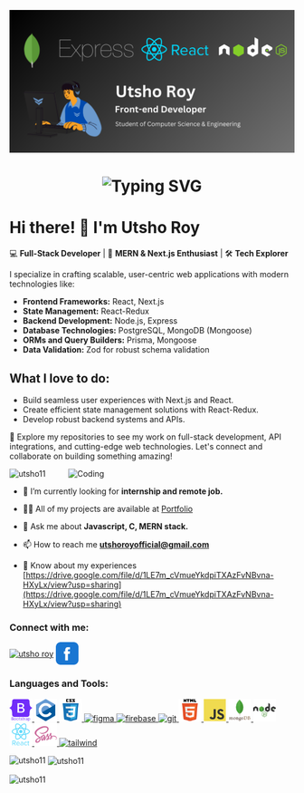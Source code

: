 [![MasterHead](https://github.com/Utsho11/Utsho11/blob/main/banner.png)](https://portfolio-656b8.web.app/)
<h1 align="center" style="font-weight: bold; font-size: 46;">
    <strong>
    <img src="https://readme-typing-svg.herokuapp.com?font=Fira+Code&pause=1000&random=false&width=435&lines=👋+Hi!+I'm+Utsho+Roy;I'm+a+MERN-Stack+web+Developer" alt="Typing SVG" />
    </strong>
</h1>

# Hi there! 👋 I'm Utsho Roy  

💻 **Full-Stack Developer** | 🚀 **MERN & Next.js Enthusiast** | 🛠️ **Tech Explorer**

I specialize in crafting scalable, user-centric web applications with modern technologies like:  
- **Frontend Frameworks:** React, Next.js  
- **State Management:** React-Redux  
- **Backend Development:** Node.js, Express  
- **Database Technologies:** PostgreSQL, MongoDB (Mongoose)  
- **ORMs and Query Builders:** Prisma, Mongoose  
- **Data Validation:** Zod for robust schema validation  

## What I love to do:  
- Build seamless user experiences with Next.js and React.  
- Create efficient state management solutions with React-Redux.  
- Develop robust backend systems and APIs.  

📂 Explore my repositories to see my work on full-stack development, API integrations, and cutting-edge web technologies. Let's connect and collaborate on building something amazing!

<img align="right" alt="Coding" width="400" src="https://i.pinimg.com/originals/81/17/8b/81178b47a8598f0c81c4799f2cdd4057.gif">

<p align="left"> <img src="https://komarev.com/ghpvc/?username=utsho11&label=Profile%20views&color=0e75b6&style=flat" alt="utsho11" /> </p>

- 🌱 I’m currently looking for **internship  and remote job.**

- 👨‍💻 All of my projects are available at [Portfolio](https://utshoroy.vercel.app)

- 💬 Ask me about **Javascript, C, MERN stack.**

- 📫 How to reach me **utshoroyofficial@gmail.com**

- 📄 Know about my experiences [https://drive.google.com/file/d/1LE7m_cVmueYkdpiTXAzFvNBvna-HXyLx/view?usp=sharing](https://drive.google.com/file/d/1LE7m_cVmueYkdpiTXAzFvNBvna-HXyLx/view?usp=sharing)

<h3 align="left">Connect with me:</h3>
<p align="left">
<a href="https://linkedin.com/in/utsho roy" target="blank"><img align="center" src="https://raw.githubusercontent.com/rahuldkjain/github-profile-readme-generator/master/src/images/icons/Social/linked-in-alt.svg" alt="utsho roy" height="40" width="40" /></a>
<a href="https://www.facebook.com/profile.php?id=100074953756613" target="blank"><img align="center" src="https://github.com/Utsho11/Utsho11/blob/main/fb.png" alt="utsho roy" height="40" width="40" /></a>
</p>

<h3 align="left">Languages and Tools:</h3>
<p align="left"> <a href="https://getbootstrap.com" target="_blank" rel="noreferrer"> <img src="https://raw.githubusercontent.com/devicons/devicon/master/icons/bootstrap/bootstrap-plain-wordmark.svg" alt="bootstrap" width="40" height="40"/> </a> <a href="https://www.cprogramming.com/" target="_blank" rel="noreferrer"> <img src="https://raw.githubusercontent.com/devicons/devicon/master/icons/c/c-original.svg" alt="c" width="40" height="40"/> </a> <a href="https://www.w3schools.com/css/" target="_blank" rel="noreferrer"> <img src="https://raw.githubusercontent.com/devicons/devicon/master/icons/css3/css3-original-wordmark.svg" alt="css3" width="40" height="40"/> </a> <a href="https://www.figma.com/" target="_blank" rel="noreferrer"> <img src="https://www.vectorlogo.zone/logos/figma/figma-icon.svg" alt="figma" width="40" height="40"/> </a> <a href="https://firebase.google.com/" target="_blank" rel="noreferrer"> <img src="https://www.vectorlogo.zone/logos/firebase/firebase-icon.svg" alt="firebase" width="40" height="40"/> </a> <a href="https://git-scm.com/" target="_blank" rel="noreferrer"> <img src="https://www.vectorlogo.zone/logos/git-scm/git-scm-icon.svg" alt="git" width="40" height="40"/> </a> <a href="https://www.w3.org/html/" target="_blank" rel="noreferrer"> <img src="https://raw.githubusercontent.com/devicons/devicon/master/icons/html5/html5-original-wordmark.svg" alt="html5" width="40" height="40"/> </a> <a href="https://developer.mozilla.org/en-US/docs/Web/JavaScript" target="_blank" rel="noreferrer"> <img src="https://raw.githubusercontent.com/devicons/devicon/master/icons/javascript/javascript-original.svg" alt="javascript" width="40" height="40"/> </a> <a href="https://www.mongodb.com/" target="_blank" rel="noreferrer"> <img src="https://raw.githubusercontent.com/devicons/devicon/master/icons/mongodb/mongodb-original-wordmark.svg" alt="mongodb" width="40" height="40"/> </a> <a href="https://nodejs.org" target="_blank" rel="noreferrer"> <img src="https://raw.githubusercontent.com/devicons/devicon/master/icons/nodejs/nodejs-original-wordmark.svg" alt="nodejs" width="40" height="40"/> </a> <a href="https://reactjs.org/" target="_blank" rel="noreferrer"> <img src="https://raw.githubusercontent.com/devicons/devicon/master/icons/react/react-original-wordmark.svg" alt="react" width="40" height="40"/> </a> <a href="https://sass-lang.com" target="_blank" rel="noreferrer"> <img src="https://raw.githubusercontent.com/devicons/devicon/master/icons/sass/sass-original.svg" alt="sass" width="40" height="40"/> </a> <a href="https://tailwindcss.com/" target="_blank" rel="noreferrer"> <img src="https://www.vectorlogo.zone/logos/tailwindcss/tailwindcss-icon.svg" alt="tailwind" width="40" height="40"/> </a> </p>

<p><img align="left" src="https://github-readme-stats.vercel.app/api/top-langs?username=utsho11&show_icons=true&locale=en&layout=compact" alt="utsho11" /></p>

<p>&nbsp;<img align="center" src="https://github-readme-stats.vercel.app/api?username=utsho11&show_icons=true&locale=en" alt="utsho11" /></p>

<p><img align="center" src="https://github-readme-streak-stats.herokuapp.com/?user=utsho11&" alt="utsho11" /></p>
